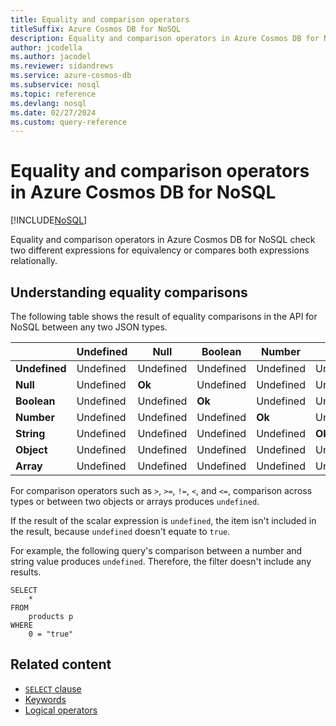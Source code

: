 ```yaml
---
title: Equality and comparison operators
titleSuffix: Azure Cosmos DB for NoSQL
description: Equality and comparison operators in Azure Cosmos DB for NoSQL check two different expressions for equivalency or compares both expressions relationally.
author: jcodella
ms.author: jacodel
ms.reviewer: sidandrews
ms.service: azure-cosmos-db
ms.subservice: nosql
ms.topic: reference
ms.devlang: nosql
ms.date: 02/27/2024
ms.custom: query-reference
---
```


# Equality and comparison operators in Azure Cosmos DB for NoSQL

[!INCLUDE[NoSQL](../../includes/appliesto-nosql.md)]

Equality and comparison operators in Azure Cosmos DB for NoSQL check two different expressions for equivalency or compares both expressions relationally.

## Understanding equality comparisons

The following table shows the result of equality comparisons in the API for NoSQL between any two JSON types.

| | **Undefined** | Null | Boolean | Number | String | Object | Array |
| --- | --- | --- | --- | --- | --- | --- | --- |
| **Undefined** | Undefined | Undefined | Undefined | Undefined | Undefined | Undefined | Undefined |
| **Null** | Undefined | **Ok** | Undefined | Undefined | Undefined | Undefined | Undefined |
| **Boolean** | Undefined | Undefined | **Ok** | Undefined | Undefined | Undefined | Undefined |
| **Number** | Undefined | Undefined | Undefined | **Ok** | Undefined | Undefined | Undefined |
| **String** | Undefined | Undefined | Undefined | Undefined | **Ok** | Undefined | Undefined |
| **Object** | Undefined | Undefined | Undefined | Undefined | Undefined | **Ok** | Undefined |
| **Array** | Undefined | Undefined | Undefined | Undefined | Undefined | Undefined | **Ok** |

For comparison operators such as ``>``, ``>=``, ``!=``, ``<``, and ``<=``, comparison across types or between two objects or arrays produces ``undefined``.

If the result of the scalar expression is ``undefined``, the item isn't included in the result, because ``undefined`` doesn't equate to ``true``.

For example, the following query's comparison between a number and string value produces ``undefined``. Therefore, the filter doesn't include any results.

```nosql
SELECT
    *
FROM
    products p
WHERE 
    0 = "true"
```

## Related content

- [``SELECT`` clause](select.md)
- [Keywords](keywords.md)
- [Logical operators](logical-operators.md)
